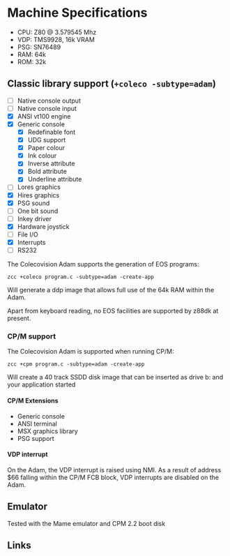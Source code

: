 # Machine Specifications

* CPU: Z80 @ 3.579545 Mhz
* VDP: TMS9928, 16k VRAM
* PSG: SN76489
* RAM: 64k 
* ROM: 32k


## Classic library support (`+coleco -subtype=adam`)

* [ ] Native console output
* [ ] Native console input
* [x] ANSI vt100 engine
* [x] Generic console
    * [x] Redefinable font
    * [x] UDG support
    * [x] Paper colour
    * [x] Ink colour
    * [x] Inverse attribute
    * [x] Bold attribute
    * [x] Underline attribute
* [ ] Lores graphics
* [x] Hires graphics
* [x] PSG sound
* [ ] One bit sound
* [ ] Inkey driver
* [x] Hardware joystick
* [ ] File I/O
* [x] Interrupts
* [ ] RS232

The Colecovision Adam supports the generation of EOS programs: 

    zcc +coleco program.c -subtype=adam -create-app

Will generate a ddp image that allows full use of the 64k RAM within the Adam.

Apart from keyboard reading, no EOS facilities are supported by z88dk at present.

### CP/M support

The Colecovision Adam is supported when running CP/M:

    zcc +cpm program.c -subtype=adam -create-app

Will create a 40 track SSDD disk image that can be inserted as drive b: and your application started

#### CP/M Extensions

- Generic console
- ANSI terminal
- MSX graphics library
- PSG support

#### VDP interrupt

On the Adam, the VDP interrupt is raised using NMI. As a result of address $66 falling within the CP/M FCB block, VDP interrupts are disabled on the Adam.

## Emulator

Tested with the Mame emulator and CPM 2.2 boot disk

## Links
